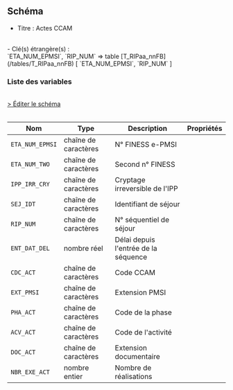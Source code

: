 ## Schéma

- Titre : Actes CCAM
<br />
- Clé(s) étrangère(s) : <br />
`ETA_NUM_EPMSI`, `RIP_NUM` => table [T_RIPaa_nnFB](/tables/T_RIPaa_nnFB) [ `ETA_NUM_EPMSI`, `RIP_NUM` ]<br />

### Liste des variables
<br />
<div>
    <a href="https://gitlab.com/healthdatahub/schema-snds/edit/master/schemas/PMSI/PMSI%20RIM-P/T_RIPaa_nnCCAM.json"  
    arget="_blank" rel="noopener noreferrer">> Éditer le schéma</a>
    <OutboundLink />
</div>
<br />

Nom|Type|Description|Propriétés
-|-|-|-
`ETA_NUM_EPMSI`|chaîne de caractères|N° FINESS e-PMSI||
`ETA_NUM_TWO`|chaîne de caractères|Second n° FINESS||
`IPP_IRR_CRY`|chaîne de caractères|Cryptage irreversible de l&#x27;IPP||
`SEJ_IDT`|chaîne de caractères|Identifiant de séjour||
`RIP_NUM`|chaîne de caractères|N° séquentiel de séjour||
`ENT_DAT_DEL`|nombre réel|Délai depuis l&#x27;entrée de la séquence||
`CDC_ACT`|chaîne de caractères|Code CCAM||
`EXT_PMSI`|chaîne de caractères|Extension PMSI||
`PHA_ACT`|chaîne de caractères|Code de la phase||
`ACV_ACT`|chaîne de caractères|Code de l&#x27;activité||
`DOC_ACT`|chaîne de caractères|Extension documentaire||
`NBR_EXE_ACT`|nombre entier|Nombre de réalisations||

